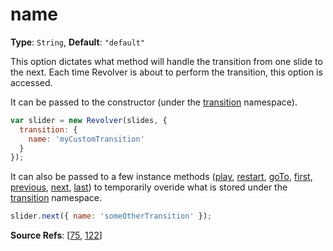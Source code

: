 # name

**Type**: `String`, **Default**: `"default"` 

This option dictates what method will handle the transition from one slide to the next. Each time Revolver is about to perform the transition, this option is accessed.

It can be passed to the constructor (under the [transition](transition.md) namespace).

```javascript
var slider = new Revolver(slides, { 
  transition: {
    name: 'myCustomTransition'
  }
});
```

It can also be passed to a few instance methods ([play](../methods/play.md), [restart](../methods/restart.md), [goTo](../methods/goto.md), [first](../methods/first.md), [previous](../methods/previous.md), [next](../methods/next.md), [last](../methods/last.md)) to temporarily overide what is stored under the [transition](transition.md) namespace.

```javascript
slider.next({ name: 'someOtherTransition' });
```

**Source Refs**: [[75](../../coffee/revolver.coffee#L75), [122](../../coffee/revolver.coffee#L122)]
